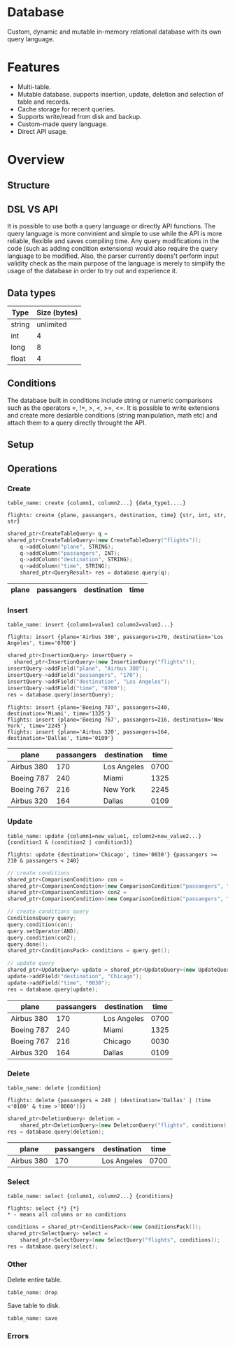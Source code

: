 # Database
Custom, dynamic and mutable in-memory relational database with its own query language.

# Features
* Multi-table.
* Mutable database. supports insertion, update, deletion and selection of table and records.
* Cache storage for recent queries.
* Supports write/read from disk and backup.
* Custom-made query language.
* Direct API usage.

# Overview
## Structure

## DSL VS API
It is possible to use both a query language or directly API functions. The query language is more convinient and simple to use while the API is more reliable, flexible and saves compiling time. Any query modifications in the code (such as adding condition extensions) would also require the query language to be modified. Also, the parser currently doens't perform input validity check as the main purpose of the language is merely to simplify the usage of the database in order to try out and experience it.
## Data types
| Type     | Size (bytes) |
| ---      | ---       |
| string   | unlimited         |
| int     | 4        |
| long     | 8        |
| float     | 4        |
## Conditions
The database built in conditions include string or numeric comparisons such as the operators =, !=, >, <, >=, <=.
It is possible to write extensions and create more desiarble conditions (string manipulation, math etc) and attach them to a query directly throught the API.
## Setup
## Operations
### Create
```
table_name: create {column1, column2...} {data_type1....}
```
```
flights: create {plane, passangers, destination, time} {str, int, str, str}
```
```Cpp
shared_ptr<CreateTableQuery> q = 
shared_ptr<CreateTableQuery>(new CreateTableQuery("flights"));
	q->addColumn("plane", STRING);
	q->addColumn("passangers", INT);
	q->addColumn("destination", STRING);
	q->addColumn("time", STRING);
	shared_ptr<QueryResult> res = database.query(q);
```
plane | passangers | destination | time
------------ | ------------- |------------ | -------------
### Insert
```
table_name: insert {column1=value1 column2=value2...}
```
```
flights: insert {plane='Airbus 380', passangers=170, destination='Los Angeles', time='0700'}
```
```cpp
shared_ptr<InsertionQuery> insertQuery = 
  shared_ptr<InsertionQuery>(new InsertionQuery("flights"));
insertQuery->addField("plane", "Airbus 380");
insertQuery->addField("passangers", "170");
insertQuery->addField("destination", "Los Angeles");
insertQuery->addField("time", "0700");
res = database.query(insertQuery);
```
```
flights: insert {plane='Boeing 787', passangers=240, destination='Miami', time='1325'}
flights: insert {plane='Boeing 767', passangers=216, destination='New York', time='2245'}
flights: insert {plane='Airbus 320', passangers=164, destination='Dallas', time='0109'}
```
plane | passangers | destination | time
------------ | ------------- |------------ | -------------
Airbus 380 | 170 | Los Angeles | 0700
Boeing 787 | 240 | Miami | 1325
Boeing 767 | 216 | New York | 2245
Airbus 320 | 164 | Dallas | 0109
### Update
```
table_name: update {column1=new_value1, column2=new_value2...} {condition1 & (condition2 | condition3)}
```
```
flights: update {destination='Chicago', time='0030'} {passangers >= 210 & passangers < 240}
```
```cpp
// create conditions
shared_ptr<ComparisonCondition> con = 
shared_ptr<ComparisonCondition>(new ComparisonCondition("passangers", "210", GREATER_EQUAL));
shared_ptr<ComparisonCondition> con2 = 
shared_ptr<ComparisonCondition>(new ComparisonCondition("passangers", "240", LESSER));

// create conditions query
ConditionsQuery query;
query.condition(con);
query.setOperator(AND);
query.condition(con2);
query.done();
shared_ptr<ConditionsPack> conditions = query.get();

// update query
shared_ptr<UpdateQuery> update = shared_ptr<UpdateQuery>(new UpdateQuery("flights", conditions));
update->addField("destination", "Chicago");
update->addField("time", "0030");
res = database.query(update);
````
plane | passangers | destination | time
------------ | ------------- |------------ | -------------
Airbus 380 | 170 | Los Angeles | 0700
Boeing 787 | 240 | Miami | 1325
Boeing 767 | 216 | Chicago | 0030
Airbus 320 | 164 | Dallas | 0109
### Delete
```
table_name: delete {condition}
```
```
flights: delete {passangers = 240 | (destination='Dallas' | (time <'0100' & time >'0000'))}
```
```cpp
shared_ptr<DeletionQuery> deletion = 
	shared_ptr<DeletionQuery>(new DeletionQuery("flights", conditions));
res = database.query(deletion);
```
plane | passangers | destination | time
------------ | ------------- |------------ | -------------
Airbus 380 | 170 | Los Angeles | 0700
### Select
```
table_name: select {column1, column2...} {conditions}
```
```
flights: select {*} {*}
* - means all columns or no conditions
```
```cpp
conditions = shared_ptr<ConditionsPack>(new ConditionsPack());
shared_ptr<SelectQuery> select = 
	shared_ptr<SelectQuery>(new SelectQuery("flights", conditions));
res = database.query(select);
```
### Other
Delete entire table.
```
table_name: drop
```
Save table to disk.
```
table_name: save
```
### Errors

